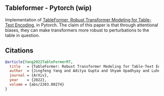 ## Tableformer - Pytorch (wip)

Implementation of <a href="https://arxiv.org/abs/2203.00274">TableFormer, Robust Transformer Modeling for Table-Text Encoding</a>, in Pytorch. The claim of this paper is that through attentional biases, they can make transformers more robust to perturbations to the table in question.

## Citations

```bibtex
@article{Yang2022TableFormerRT,
  title   = {TableFormer: Robust Transformer Modeling for Table-Text Encoding},
  author  = {Jingfeng Yang and Aditya Gupta and Shyam Upadhyay and Luheng He and Rahul Goel and Shachi Paul},
  journal = {ArXiv},
  year    = {2022},
  volume = {abs/2203.00274}
}
```

